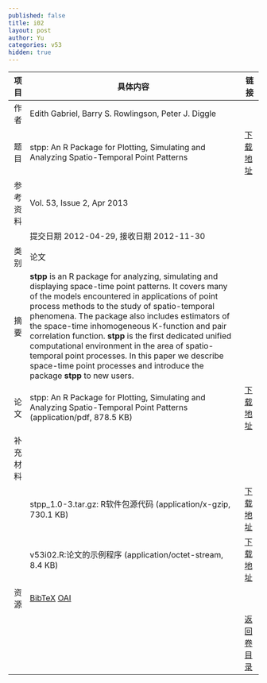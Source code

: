 ```yaml
---
published: false
title: i02
layout: post
author: Yu
categories: v53
hidden: true
---
```


| 项目 | 具体内容 | 链接 |
|---:|---|---|
| 作者 | Edith Gabriel, Barry S. Rowlingson, Peter J. Diggle| |
| 题目 |stpp: An R Package for Plotting, Simulating and Analyzing Spatio-Temporal Point Patterns | [下载地址](http://www.jstatsoft.org/v53/i02/paper) |
| 参考资料 |Vol. 53, Issue 2, Apr 2013 | |
| | 提交日期 2012-04-29, 接收日期 2012-11-30| | 
| 类别 | 论文| |
| 摘要 | <b>stpp</b> is an R package for analyzing, simulating and displaying space-time point patterns. It covers many of the models encountered in applications of point process methods to the study of spatio-temporal phenomena. The package also includes estimators of the space-time inhomogeneous K-function and pair correlation function. <b>stpp</b> is the first dedicated unified computational environment in the area of spatio-temporal point processes. In this paper we describe space-time point processes and introduce the package <b>stpp</b> to new users.| |
| 论文 | stpp: An R Package for Plotting, Simulating and Analyzing Spatio-Temporal Point Patterns  (application/pdf, 878.5 KB)| [下载地址](http://www.jstatsoft.org/v53/i02/paper) |
| 补充材料 | | |
| |stpp_1.0-3.tar.gz: R软件包源代码  (application/x-gzip, 730.1 KB)|  [下载地址](http://www.jstatsoft.org/v53/i02/supp/1) |
| |v53i02.R:论文的示例程序  (application/octet-stream, 8.4 KB)|  [下载地址](http://www.jstatsoft.org/v53/i02/supp/2) |
| 资源 | [BibTeX](http://www.jstatsoft.org/v53/i02/bibtex) [OAI](http://www.jstatsoft.org/oai?verb=GetRecord&identifier=oai.jstatsoft/v53/i02&prefix=oai_dc)| |
| |  | [返回卷目录]({{site.baseurl}}/volume/v53.html) |